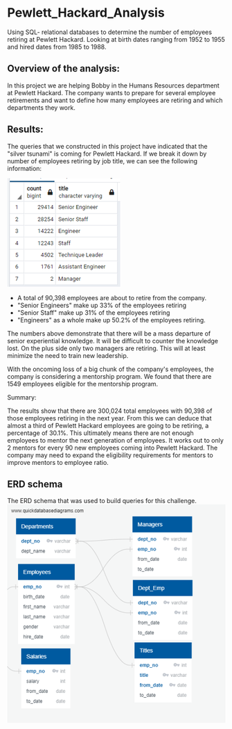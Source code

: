 # Pewlett_Hackard_Analysis
Using SQL- relational databases to determine the number of employees retiring at Pewlett Hackard. 
Looking at birth dates ranging from 1952 to 1955 and hired dates from 1985 to 1988.

## Overview of the analysis:
In this project we are helping Bobby in the Humans Resources department at Pewlett Hackard. The company wants to prepare for several employee retirements and want to define how many employees are retiring and which departments they work. 

## Results:
The queries that we constructed in this project have indicated that the "silver tsunami" is coming for Pewlett Hackard.
If we break it down by number of employees retiring by job title, we can see the following information:

![No. of Titles Retiring](Data/Titles_Retiring.png)

* A total of 90,398 employees are about to retire from the company.
* "Senior Engineers" make up 33% of the employees retiring 
* "Senior Staff" make up 31% of the employees retiring
* "Engineers" as a whole make up 50.2% of the employees retiring. 

The numbers above demonstrate that there will be a mass departure of senior experiential knowledge. It will be difficult to counter the knowledge lost.
On the plus side only two managers are retiring. This will at least minimize the need to train new leadership.

With the oncoming loss of a big chunk of the company's employees, the company is considering a mentorship program. 
We found that there are 1549 employees eligible for the mentorship program. 

Summary:

The results show that there are 300,024 total employees with 90,398 of those employees retiring in the next year. From this we can deduce that almost a third of Pewlett Hackard employees are going to be retiring, a percentage of 30.1%. This ultimately means there are not enough employees to mentor the next generation of employees. It works out to only 2 mentors for every 90 new employees coming into Pewlett Hackard. The company may need to expand the eligibility requirements for mentors to improve mentors to employee ratio.

## ERD schema
The ERD schema that was used to build queries for this challenge.
![ERD schema](Data/EmployeeDB.png)

